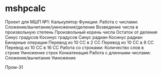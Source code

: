 # mshpcalc


Проект для МШП №1: Калькулятор
Функции:
  Работа с числами:
    Сложение/вычитание/умножение/деление
    Возведение числа в произвольную степень
    Произвольный корень числа
    Остаток от деления
    Синус градусов
    Косинус градусов
    Синус радиан
    Косинус радиан
    Бинарные операции
    Перевод из 10 СС в 2 СС
    Перевод из 10 СС в 8 СС
    Перевод из 10 СС в 16 СС
  Работа со строками:
    Количество слов в строке
    Умножение строк
    Конкатенация
  Работа с длинными числами:
    Сложение/вычитание
    Умножение
    
 Пром-31
